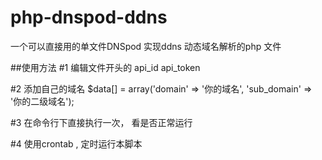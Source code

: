 # php-dnspod-ddns
一个可以直接用的单文件DNSpod 实现ddns 动态域名解析的php 文件


##使用方法
#1 编辑文件开头的
api_id
api_token

#2 添加自己的域名
$data[] = array('domain' => '你的域名', 'sub_domain' => '你的二级域名');

#3 在命令行下直接执行一次， 看是否正常运行

#4 使用crontab , 定时运行本脚本
